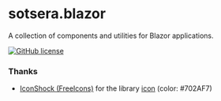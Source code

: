 # sotsera.blazor

A collection of components and utilities for Blazor applications.

[![GitHub license](https://img.shields.io/github/license/sotsera/sotsera.blazor)](https://github.com/sotsera/sotsera.blasor/actions/blob/main/LICENSE)

### Thanks

- [IconShock (FreeIcons)](https://www.iconshock.com/freeicons/) for the library [icon](https://www.iconshock.com/freeicons/logo-web-component) (color: #702AF7)
